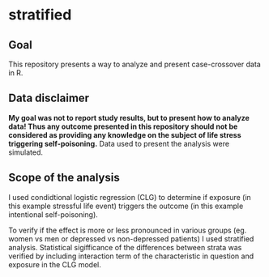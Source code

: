 # stratified

## Goal
This repository presents a way to analyze and present case-crossover data in R. 

## Data disclaimer

**My goal was not to report study results, but to present how to analyze data! Thus any outcome presented in this repository should not be considered as providing any knowledge on the subject of life stress triggering self-poisoning.** Data used to present the analysis were simulated. 

## Scope of the analysis

I used condidtional logistic regression (CLG) to determine if exposure (in this example stressful life event) triggers the outcome (in this example intentional self-poisoning). 

To verify if the effect is more or less pronounced in various groups (eg. women vs men or depressed vs non-depressed patients) I used stratified analysis. Statistical sigifficance of the differences between strata was verified by including interaction term of the characteristic in question and exposure in the CLG model.
